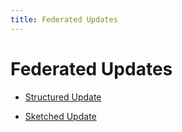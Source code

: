 ```yaml
---
title: Federated Updates
---
```


# Federated Updates
- [Structured Update](Structured%20Update.md) 

- [Sketched Update](Sketched%20Update.md)


































































































